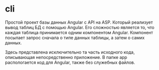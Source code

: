 # cli

Простой проект базы данных Angular с API на ASP. Который реализует вывод таблиц БД с помощью Angular. 
Его сложностью является то, что каждая таблица принимается одним компонентом Angular.
Компонент посылает запрос сначала о типе данных таблицы, а затем о самих данных.

Здесь представлена исключительно та часть исходного кода, описывающая непосредственно приложение.
В папке app распологается код для Angular, также без служебных файлов.

